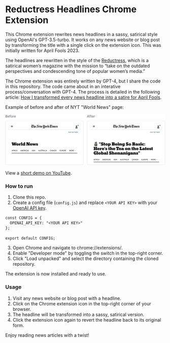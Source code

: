 # Reductress Headlines Chrome Extension
This Chrome extension rewrites news headlines in a sassy, satirical style using OpenAI's GPT-3.5-turbo. It works on any news website or blog post by transforming the title with a single click on the extension icon. This was initially written for April Fools 2023.

The headlines are rewritten in the style of the [Reductress](https://reductress.com/), which is a satirical women’s magazine with the mission to “take on the outdated perspectives and condescending tone of popular women’s media.”

The Chrome extension was entirely written by GPT-4, but I share the code in this repository. The code came about in an interative process/conversation with GPT-4. The process is detailed in the following article: [How I transformed every news headline into a satire for April Fools](https://blog.yenniejun.com/p/how-i-transformed-every-news-headline).

Example of before and after of NYT "World News" page:

![Example of NYT "World News" page before and after the extension](imgs_for_display/nyt_world_before_after.png)

View a [short demo on YouTube](https://www.youtube.com/watch?v=7mnq4YiKnnc&feature=youtu.be&ab_channel=YennieJun).

### How to run
1. Clone this repo.
2. Create a config file (`config.js`) and replace `<YOUR API KEY>` with your [OpenAI API key](https://platform.openai.com/account/api-keys).
  ```
  const CONFIG = {
    OPENAI_API_KEY: "<YOUR API KEY>"
  };

  export default CONFIG;
  ```

3. Open Chrome and navigate to chrome://extensions/.
4. Enable "Developer mode" by toggling the switch in the top-right corner.
5. Click "Load unpacked" and select the directory containing the cloned repository.

The extension is now installed and ready to use.



### Usage
1. Visit any news website or blog post with a headline.
2. Click on the Chrome extension icon in the top-right corner of your browser.
3. The headline will be transformed into a sassy, satirical version.
4. Click the extension icon again to revert the headline back to its original form.

Enjoy reading news articles with a twist!


